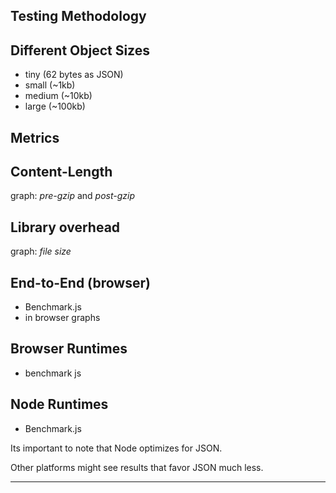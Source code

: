 ## Testing Methodology

## Different Object Sizes

- tiny (62 bytes as JSON)
- small (~1kb)
- medium (~10kb)
- large (~100kb)

## Metrics

## Content-Length

graph: *pre-gzip* and *post-gzip*

## Library overhead

graph: *file size*

## End-to-End (browser)

- Benchmark.js
- in browser graphs

## Browser Runtimes

- benchmark js


## Node Runtimes

- Benchmark.js

<div class="notes">
Its important to note that Node optimizes for JSON.

Other platforms might see results that favor JSON much less.
</div>

---
